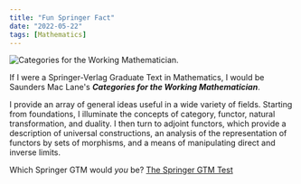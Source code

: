 ```yaml
---
title: "Fun Springer Fact"
date: "2022-05-22"
tags: [Mathematics]
---
```


![Categories for the Working Mathematician.](http://math.jhu.edu/~savitt/GTM/maclane.jpg)


If I were a Springer-Verlag Graduate Text in Mathematics, I would be Saunders Mac Lane's **_Categories for the Working Mathematician_**.

I provide an array of general ideas useful in a wide variety of fields. Starting from foundations, I illuminate the concepts of category, functor, natural transformation, and duality. I then turn to adjoint functors, which provide a description of universal constructions, an analysis of the representation of functors by sets of morphisms, and a means of manipulating direct and inverse limits.

Which Springer GTM would _you_ be? [The Springer GTM Test](http://math.jhu.edu/~savitt/GTM.html)

